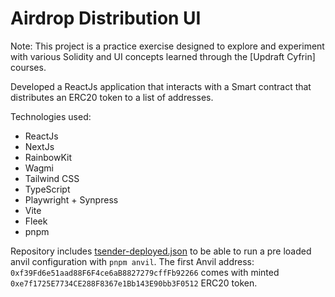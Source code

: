 # Airdrop Distribution UI

Note: This project is a practice exercise designed to explore and experiment with various Solidity and UI concepts learned through the [Updraft Cyfrin] courses.

Developed a ReactJs application that interacts with a Smart contract that distributes an ERC20 token to a list of addresses.

Technologies used:
  - ReactJs
  - NextJs
  - RainbowKit
  - Wagmi
  - Tailwind CSS
  - TypeScript
  - Playwright + Synpress
  - Vite
  - Fleek
  - pnpm

Repository includes [tsender-deployed.json](./tsender-deployed.json) to be able to run a pre loaded anvil configuration with `pnpm anvil`. The first Anvil address: `0xf39Fd6e51aad88F6F4ce6aB8827279cffFb92266` comes with minted `0xe7f1725E7734CE288F8367e1Bb143E90bb3F0512` ERC20 token.

